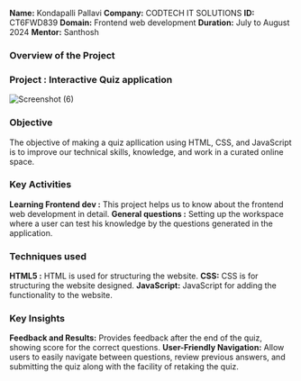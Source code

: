 **Name:** Kondapalli Pallavi
**Company:** CODTECH IT SOLUTIONS
**ID:** CT6FWD839
**Domain:** Frontend web development
**Duration:** July to August 2024
**Mentor:** Santhosh

### Overview of the Project

### Project : Interactive Quiz application

![Screenshot (6)](https://github.com/user-attachments/assets/cab105c8-329e-49eb-9c44-f83e5ac5c0d4)

### Objective
The objective of making a quiz apllication using HTML, CSS, and JavaScript is to improve our technical skills, knowledge, and work in a curated online space.

### Key Activities
**Learning Frontend dev :** This project helps us to know about the frontend web development in detail.
**General questions :** Setting up the workspace where a user can test his knowledge by the questions generated in the application.

### Techniques used
**HTML5 :** HTML is used for structuring the website.
**CSS:** CSS is for structuring the website designed.
**JavaScript:** JavaScript for adding the functionality to the website.

### Key Insights
**Feedback and Results:**  Provides feedback after the end of the quiz, showing score for the correct questions.
**User-Friendly Navigation:**  Allow users to easily navigate between questions, review previous answers, and submitting the quiz along with the facility of retaking the quiz.
